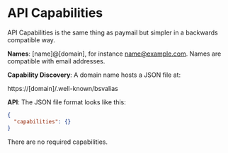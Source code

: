 # API Capabilities

API Capabilities is the same thing as paymail but simpler in a backwards compatible
way.

**Names**: [name]@[domain], for instance name@example.com. Names are compatible
with email addresses.

**Capability Discovery**: A domain name hosts a JSON file at:

https://[domain]/.well-known/bsvalias

**API**: The JSON file format looks like this:

```json
{
  "capabilities": {}
}
```

There are no required capabilities.
